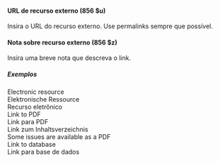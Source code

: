 #### URL de recurso externo (856 $u)

Insira o URL do recurso externo. Use permalinks sempre que possível.

#### Nota sobre recurso externo (856 $z)

Insira uma breve nota que descreva o link.

##### Exemplos  
Electronic resource  
Elektronische Ressource  
Recurso eletrônico  
Link to PDF  
Link para PDF  
Link zum Inhaltsverzeichnis  
Some issues are available as a PDF  
Link to database  
Link para base de dados
